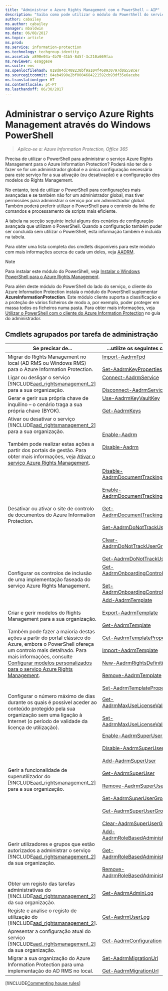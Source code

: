 ```yaml
---
title: "Administrar o Azure Rights Management com o PowerShell – AIP"
description: "Saiba como pode utilizar o módulo do PowerShell do serviço Azure Rights Management (AADRM) para o Azure Information Protection para administrar este serviço na sua organização."
author: cabailey
ms.author: cabailey
manager: mbaldwin
ms.date: 06/08/2017
ms.topic: article
ms.prod: 
ms.service: information-protection
ms.technology: techgroup-identity
ms.assetid: a890e04a-4b70-41b5-8d5f-3c210a669faa
ms.reviewer: esaggese
ms.suite: ems
ms.openlocfilehash: 018d04dc408230bf9a104f460930797d0a558ce7
ms.sourcegitcommit: 04eb4990e2bf0004684221592cb93df35e6acebe
ms.translationtype: HT
ms.contentlocale: pt-PT
ms.lasthandoff: 06/30/2017
---
```

<a id="administering-the-azure-rights-management-service-by-using-windows-powershell" class="xliff"></a>

# Administrar o serviço Azure Rights Management através do Windows PowerShell

>*Aplica-se a: Azure Information Protection, Office 365*

Precisa de utilizar o PowerShell para administrar o serviço Azure Rights Management para o Azure Information Protection? Poderá não ter de o fazer se for um administrador global e a única configuração necessária para este serviço for a sua ativação (ou desativação) e a configuração dos modelos do Rights Management.

No entanto, terá de utilizar o PowerShell para configurações mais avançadas e se também não for um administrador global, mas tiver permissões para administrar o serviço por um administrador global. Também poderá preferir utilizar o PowerShell para o controlo da linha de comandos e processamento de scripts mais eficiente.

A tabela na secção seguinte inclui alguns dos cenários de configuração avançada que utilizam o PowerShell. Quando a configuração também puder ser concluída sem utilizar o PowerShell, esta informação também é incluída na tabela.

Para obter uma lista completa dos cmdlets disponíveis para este módulo com mais informações acerca de cada um deles, veja [AADRM](/powershell/module/aadrm/?view=azureipps#aadrm).

> [!NOTE]
> Para instalar este módulo do PowerShell, veja [Instalar o Windows PowerShell para o Azure Rights Management](install-powershell.md).

Para além deste módulo do PowerShell do lado do serviço, o cliente do Azure Information Protection instala o módulo do PowerShell suplementar **AzureInformationProtection**. Este módulo cliente suporta a classificação e a proteção de vários ficheiros de modo a, por exemplo, poder proteger em massa todos os ficheiros numa pasta. Para obter mais informações, veja [Utilizar o PowerShell com o cliente do Azure Information Protection](../rms-client/client-admin-guide-powershell.md) no guia do administrador.

<a id="cmdlets-grouped-by-administration-task" class="xliff"></a>

## Cmdlets agrupados por tarefa de administração

|Se precisar de...|...utilize os seguintes cmdlets|
|-------------------|------------------------------|
|Migrar do Rights Management no local (AD RMS ou Windows RMS) para o Azure Information Protection.|[Import-AadrmTpd](/powershell/aadrm/vlatest/import-aadrmtpd)<br /><br />[Set-AadrmKeyProperties](/powershell/module/aadrm/set-aadrmkeyproperties)|
|Ligar ou desligar o serviço [!INCLUDE[aad_rightsmanagement_2](../includes/aad_rightsmanagement_2_md.md)] para a sua organização.|[Connect-AadrmService](/powershell/aadrm/vlatest/connect-aadrmservice)<br /><br />[Disconnect-AadrmService](/powershell/aadrm/vlatest/disconnect-aadrmservice)|
|Gerar e gerir sua própria chave de inquilino – o cenário traga a sua própria chave (BYOK).|[Use-AadrmKeyVaultKey](/powershell/aadrm/vlatest/use-aadrmkeyvaultkey)<br /><br />[Get-AadrmKeys](/powershell/aadrm/vlatest/get-aadrmkeys)|
|Ativar ou desativar o serviço [!INCLUDE[aad_rightsmanagement_2](../includes/aad_rightsmanagement_2_md.md)] para a sua organização.<br /><br />Também pode realizar estas ações a partir dos portais de gestão. Para obter mais informações, veja [Ativar o serviço Azure Rights Management](activate-service.md).|[Enable-Aadrm](/powershell/aadrm/vlatest/enable-aadrm)<br /><br />[Disable-Aadrm](/powershell/aadrm/vlatest/disable-aadrm)|
|Desativar ou ativar o site de controlo de documentos do Azure Information Protection.|[Disable-AadrmDocumentTrackingFeature](/powershell/aadrm/vlatest/disable-aadrmdocumenttrackingfeature)<br /><br />[Enable-AadrmDocumentTrackingFeature](/powershell/aadrm/vlatest/enable-aadrmdocumenttrackingfeature)<br /><br />[Get-AadrmDocumentTrackingFeature](/powershell/aadrm/vlatest/get-aadrmdocumenttrackingfeature)<br /><br />[Set-AadrmDoNotTrackUserGroup](/powershell/module/aadrm/set-aadrmdonottrackusergroup)<br /><br />[Clear-AadrmDoNotTrackUserGroup](/powershell/module/aadrm/Clear-AadrmDoNotTrackUserGroup)<br /><br />[Get-AadrmDoNotTrackUserGroup](/powershell/module/aadrm/get-AadrmDoNotTrackUserGroup)|
|Configurar os controlos de inclusão de uma implementação faseada do serviço Azure Rights Management.|[Get-AadrmOnboardingControlPolicy](/powershell/aadrm/vlatest/get-aadrmonboardingcontrolpolicy)<br /><br />[Set-AadrmOnboardingControlPolicy](/powershell/aadrm/vlatest/set-aadrmonboardingcontrolpolicy)|
|Criar e gerir modelos do Rights Management para a sua organização.<br /><br />Também pode fazer a maioria destas ações a partir do portal clássico do Azure, embora o PowerShell ofereça um controlo mais detalhado. Para mais informações, consulte [Configurar modelos personalizados para o serviço Azure Rights Management](configure-custom-templates.md).|[Add-AadrmTemplate](/powershell/aadrm/vlatest/add-aadrmtemplate)<br /><br />[Export-AadrmTemplate](/powershell/aadrm/vlatest/export-aadrmtemplate)<br /><br />[Get-AadrmTemplate](/powershell/aadrm/vlatest/get-aadrmtemplate)<br /><br />[Get-AadrmTemplateProperty](/powershell/aadrm/vlatest/get-aadrmtemplateproperty)<br /><br />[Import-AadrmTemplate](/powershell/aadrm/vlatest/import-aadrmtemplate)<br /><br />[New-AadrmRightsDefinition](/powershell/aadrm/vlatest/new-aadrmrightsdefinition)<br /><br />[Remove-AadrmTemplate](/powershell/aadrm/vlatest/remove-aadrmtemplate)<br /><br />[Set-AadrmTemplateProperty](/powershell/aadrm/vlatest/set-aadrmtemplateproperty)|
|Configurar o número máximo de dias durante os quais é possível aceder ao conteúdo protegido pela sua organização sem uma ligação à Internet (o período de validade da licença de utilização).|[Get-AadrmMaxUseLicenseValidityTime](/powershell/aadrm/vlatest/get-aadrmmaxuselicensevaliditytime)<br /><br />[Set-AadrmMaxUseLicenseValidityTime](/powershell/aadrm/vlatest/set-aadrmmaxuselicensevaliditytime)|
|Gerir a funcionalidade de superutilizador do [!INCLUDE[aad_rightsmanagement_2](../includes/aad_rightsmanagement_2_md.md)] para a sua organização.|[Enable-AadrmSuperUserFeature](/powershell/aadrm/vlatest/enable-aadrmsuperuserfeature)<br /><br />[Disable-AadrmSuperUserFeature](/powershell/aadrm/vlatest/disable-aadrmsuperuserfeature)<br /><br />[Add-AadrmSuperUser](/powershell/aadrm/vlatest/add-aadrmsuperuser)<br /><br />[Get-AadrmSuperUser](/powershell/aadrm/vlatest/get-aadrmsuperuser)<br /><br />[Remove-AadrmSuperUser](/powershell/aadrm/vlatest/remove-aadrmsuperuser)<br /><br />[Set-AadrmSuperUserGroup](/powershell/aadrm/vlatest/set-aadrmsuperusergroup)<br /><br />[Get-AadrmSuperUserGroup](/powershell/aadrm/vlatest/get-aadrmsuperusergroup)<br /><br />[Clear-AadrmSuperUserGroup](/powershell/aadrm/vlatest/clear-aadrmsuperusergroup)|
|Gerir utilizadores e grupos que estão autorizados a administrar o serviço [!INCLUDE[aad_rightsmanagement_2](../includes/aad_rightsmanagement_2_md.md)] da sua organização.|[Add-AadrmRoleBasedAdministrator](/powershell/aadrm/vlatest/add-aadrmrolebasedadministrator)<br /><br />[Get-AadrmRoleBasedAdministrator](/powershell/aadrm/vlatest/get-aadrmrolebasedadministrator)<br /><br />[Remove-AadrmRoleBasedAdministrator](/powershell/aadrm/vlatest/remove-aadrmrolebasedadministrator)|
|Obter um registo das tarefas administrativas do [!INCLUDE[aad_rightsmanagement_2](../includes/aad_rightsmanagement_2_md.md)] da sua organização.|[Get-AadrmAdminLog](https://msdn.microsoft.com/library/azure/dn629430.aspx)|
|Registe e analise o registo de utilização do [!INCLUDE[aad_rightsmanagement_2](../includes/aad_rightsmanagement_2_md.md)].|[Get-AadrmUserLog](/powershell/aadrm/vlatest/get-aadrmuserlog)|
|Apresentar a configuração atual do serviço [!INCLUDE[aad_rightsmanagement_2](../includes/aad_rightsmanagement_2_md.md)] da sua organização.|[Get-AadrmConfiguration](/powershell/aadrm/vlatest/get-aadrmconfiguration)|
|Migrar a sua organização do Azure Information Protection para uma implementação do AD RMS no local.|[Set-AadrmMigrationUrl](/powershell/aadrm/vlatest/set-aadrmmigrationurl)<br /><br />[Get-AadrmMigrationUrl](/powershell/aadrm/vlatest/get-aadrmmigrationurl)|

[!INCLUDE[Commenting house rules](../includes/houserules.md)]
